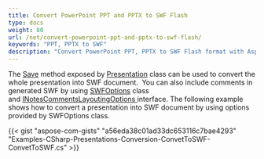 ```yaml
---
title: Convert PowerPoint PPT and PPTX to SWF Flash
type: docs
weight: 80
url: /net/convert-powerpoint-ppt-and-pptx-to-swf-flash/
keywords: "PPT, PPTX to SWF"
description: "Convert PowerPoint PPT, PPTX to SWF Flash format with Aspose.Slides API."
---
```


The [Save](https://apireference.aspose.com/net/slides/aspose.slides/presentation/methods/save/index) method exposed by [Presentation](https://apireference.aspose.com/net/slides/aspose.slides/presentation) class can be used to convert the whole presentation into SWF document.  You can also include comments in generated SWF by using [SWFOptions](https://apireference.aspose.com/net/slides/aspose.slides.export/swfoptions) class and [INotesCommentsLayoutingOptions ](https://apireference.aspose.com/net/slides/aspose.slides.export/inotescommentslayoutingoptions)interface. The following example shows how to convert a presentation into SWF document by using options provided by SWFOptions class.



{{< gist "aspose-com-gists" "a56eda38c01ad33dc653116c7bae4293" "Examples-CSharp-Presentations-Conversion-ConvetToSWF-ConvetToSWF.cs" >}}
